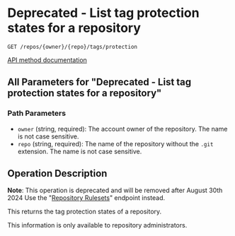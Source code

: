 # Deprecated - List tag protection states for a repository

`GET /repos/{owner}/{repo}/tags/protection`

[API method documentation](https://docs.github.com/rest/repos/tags#deprecated---list-tag-protection-states-for-a-repository)

## All Parameters for "Deprecated - List tag protection states for a repository"

### Path Parameters

- `owner` (string, required): The account owner of the repository. The name is not case sensitive.
- `repo` (string, required): The name of the repository without the `.git` extension. The name is not case sensitive.

## Operation Description

**Note**: This operation is deprecated and will be removed after August 30th 2024
Use the "[Repository Rulesets](https://docs.github.com/rest/repos/rules#get-all-repository-rulesets)" endpoint instead.

This returns the tag protection states of a repository.

This information is only available to repository administrators.
